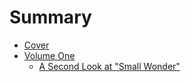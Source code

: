 # Summary

* [Cover](README.md)
* [Volume One](VolumeOne/volume_one.md)
  * [A Second Look at "Small Wonder"](assignmentone/secondlookatsmallwonder.md)

